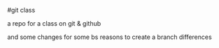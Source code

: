 #git class

a repo for a class on git & github

and some changes for some bs reasons to create a branch differences